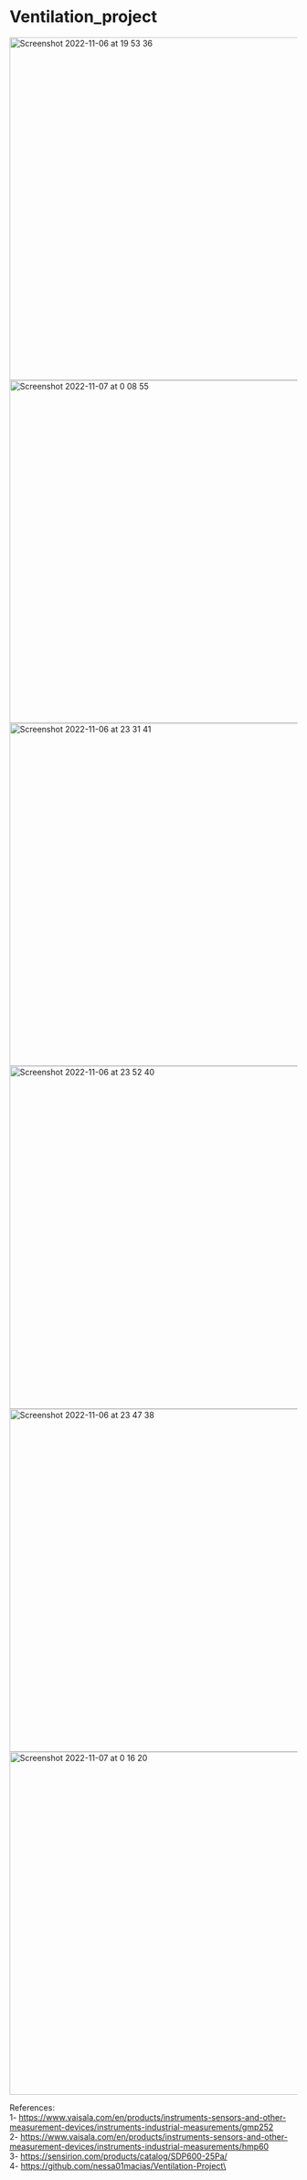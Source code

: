 # Ventilation_project
<img width="600" alt="Screenshot 2022-11-06 at 19 53 36" src="https://user-images.githubusercontent.com/76178825/200186856-77e3196b-a8bc-4b55-bedc-f5b73ae2b802.png">
<img width="600" alt="Screenshot 2022-11-07 at 0 08 55" src="https://user-images.githubusercontent.com/76178825/200197869-027e680e-216e-4160-8ffa-a4abec800118.png">
<img width="600" alt="Screenshot 2022-11-06 at 23 31 41" src="https://user-images.githubusercontent.com/76178825/200196278-cc326529-c118-458e-b9b5-bdc0fc04200e.png">
<img width="600" alt="Screenshot 2022-11-06 at 23 52 40" src="https://user-images.githubusercontent.com/76178825/200197161-4de0adf8-b83d-40df-bbfd-f1dd277e6d3a.png">
<img width="600" alt="Screenshot 2022-11-06 at 23 47 38" src="https://user-images.githubusercontent.com/76178825/200196977-5b6c5273-74fa-4ccc-8263-d495d54ba080.png">
<img width="600" alt="Screenshot 2022-11-07 at 0 16 20" src="https://user-images.githubusercontent.com/76178825/200198130-d9ca19f6-89d7-4924-9f0e-31918bcb9635.png">





References:\
1- https://www.vaisala.com/en/products/instruments-sensors-and-other-measurement-devices/instruments-industrial-measurements/gmp252 \
2- https://www.vaisala.com/en/products/instruments-sensors-and-other-measurement-devices/instruments-industrial-measurements/hmp60 \
3- https://sensirion.com/products/catalog/SDP600-25Pa/ \
4- https://github.com/nessa01macias/Ventilation-Project\


